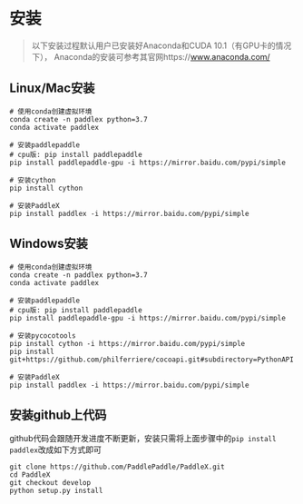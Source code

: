 # 安装

> 以下安装过程默认用户已安装好Anaconda和CUDA 10.1（有GPU卡的情况下）， Anaconda的安装可参考其官网https://www.anaconda.com/

## Linux/Mac安装
```
# 使用conda创建虚拟环境
conda create -n paddlex python=3.7
conda activate paddlex

# 安装paddlepaddle
# cpu版: pip install paddlepaddle
pip install paddlepaddle-gpu -i https://mirror.baidu.com/pypi/simple

# 安装cython
pip install cython 

# 安装PaddleX
pip install paddlex -i https://mirror.baidu.com/pypi/simple
```

## Windows安装
```
# 使用conda创建虚拟环境
conda create -n paddlex python=3.7
conda activate paddlex

# 安装paddlepaddle
# cpu版: pip install paddlepaddle
pip install paddlepaddle-gpu -i https://mirror.baidu.com/pypi/simple

# 安装pycocotools
pip install cython -i https://mirror.baidu.com/pypi/simple
pip install git+https://github.com/philferriere/cocoapi.git#subdirectory=PythonAPI

# 安装PaddleX
pip install paddlex -i https://mirror.baidu.com/pypi/simple
```

## 安装github上代码
github代码会跟随开发进度不断更新，安装只需将上面步骤中的`pip install paddlex`改成如下方式即可
```
git clone https://github.com/PaddlePaddle/PaddleX.git
cd PaddleX 
git checkout develop
python setup.py install
```
